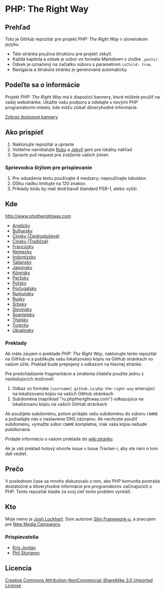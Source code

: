 # PHP: The Right Way

## Prehľad

Toto je GitHub repozitár pre projekt _PHP: The Right Way_ v slovenskom jazyku.

* Táto stránka používa štruktúru pre projekt Jekyll.
* Každá kapitola a odsek je súbor vo formáte Markdown v zložke `_posts/`.
* Odsek je označený na začiatku súboru s parametrom `isChild: true`.
* Navigácia a štrukúra stránky je generovaná automaticky.

## Podeľte sa o informácie

Projekt _PHP: The Right Way_ má k dispozícií bannery, ktoré môžete použiť
na vašej webstránke. Ukážte vašu podporu a zdielajte s novými PHP programátormi
miesto, kde môžu získať dôveryhodné informácie.

[Zobraz dostupné bannery](http://www.phptherightway.com/banners.html)

## Ako prispieť

1. Naklonujte repozitár a upravte
2. Voliteľne nainštalujte [Ruby](https://rvm.io/rvm/install/) a [Jekyll](https://github.com/mojombo/jekyll/) gem pre lokálny náhľad
3. Spravte pull request pre zváženie vašich zmien

### Sprievodca štýlom pre prispievanie

1. Pre odsadenie textu používajte 4 medzery; nepoužívajte tabulátor.
2. Dĺžku riadku limitujte na 120 znakov.
3. Príklady kódu by mali dodržiavať štandard PSR-1, alebo vyšší.

## Kde

<http://www.phptherightway.com>

* [Anglicky](http://www.phptherightway.com)
* [Bulharsky](http://bg.phptherightway.com)
* [Čínsky (Zjednodušená)](http://laravel-china.github.io/php-the-right-way/)
* [Čínsky (Tradičná)](http://laravel-taiwan.github.io/php-the-right-way)
* [Francúzky](http://eilgin.github.io/php-the-right-way/)
* [Nemecky](http://rwetzlmayr.github.io/php-the-right-way)
* [Indonézsky](http://id.phptherightway.com)
* [Taliansky](http://it.phptherightway.com)
* [Japonsky](http://ja.phptherightway.com)
* [Kórejsky](http://modernpug.github.io/php-the-right-way)
* [Peržsky](http://novid.github.io/php-the-right-way/)
* [Poľsky](http://pl.phptherightway.com)
* [Portugalsky](http://br.phptherightway.com)
* [Rumunsky](https://bgui.github.io/php-the-right-way/)
* [Rusky](http://getjump.github.io/ru-php-the-right-way)
* [Srbsky](http://phpsrbija.github.io/php-the-right-way/)
* [Slovinsky](http://sl.phptherightway.com)
* [Španielsky](http://phpdevenezuela.github.io/php-the-right-way)
* [Thajsky](https://apzentral.github.io/php-the-right-way/)
* [Turecky](http://hkulekci.github.io/php-the-right-way/)
* [Ukrajinsky](http://iflista.github.com/php-the-right-way)

### Preklady

Ak máte záujem o preklade _PHP: The Right Way_, naklonujte tento repozitár na
GitHub-e a publikujte vašu lokalizovanú kópiu na GitHub stránkach vo vašom účte.
Preklad bude prepojený s odkazom na hlavnej stránke.

Pre predchádzanie fragmentácie a zmätenia čitateľa použite jednu z nasledujúcich
možností:

1. Odkaz vo formáte `[username].github.io/php-the-right-way` smerujúci na
lokalizovanú kópiu na vašich GitHub stránkach
2. Subdoména (napríklad "ru.phptherightway.com") odkazujúca na
lokalizovanú kópiu na vašich GitHub stránkach

Ak použijete subdoménu, potom pridajte vašu subdoménu do súboru `CNAME`
a požiadajte nás o nastavenie DNS záznamu. Ak nechcete použiť subdoménu,
vymažte súbor `CNAME` kompletne, inak vaša kópia nebude publikovaná.

Pridajte informáciu o vašom preklade do
[wiki stránky](https://github.com/codeguy/php-the-right-way/wiki/Translations).

Ak je váš preklad hotový otvorte issue v Issue Tracker-i, aby ste nám o tom dali vedieť.

## Prečo

V poslednom čase sa mnoho diskutovalo o tom, ako PHP komunita postráda dostatočné
a dôveryhodné informácie pre programátorov začínajúcich s PHP. Tento repozitár
kladie za svoj cieľ tento problém vyriešiť.

## Kto

Moje meno je [Josh Lockhart](http://twitter.com/codeguy). Som autorom
[Slim Framework-u](http://www.slimframework.com/), a pracujem pre
[New Media Campaigns](http://www.newmediacampaigns.com/).

### Prispievatelia

* [Kris Jordan](http://krisjordan.com/)
* [Phil Sturgeon](http://philsturgeon.co.uk/)

## Licencia

[Creative Commons Attribution-NonCommercial-ShareAlike 3.0 Unported License](http://creativecommons.org/licenses/by-nc-sa/3.0/)
